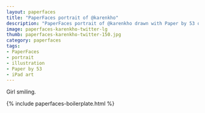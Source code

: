 ```yaml
---
layout: paperfaces
title: "PaperFaces portrait of @karenkho"
description: "PaperFaces portrait of @karenkho drawn with Paper by 53 on an iPad."
image: paperfaces-karenkho-twitter-lg
thumb: paperfaces-karenkho-twitter-150.jpg
category: paperfaces
tags: 
- PaperFaces
- portrait
- illustration
- Paper by 53
- iPad art
---
```


Girl smiling.

{% include paperfaces-boilerplate.html %}